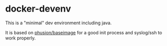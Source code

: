 # docker-devenv

This is a "minimal" dev environment including java. 

It is based on [phusion/baseimage](https://github.com/phusion/baseimage-docker) for a good init process and syslog/ssh to work properly.
